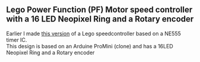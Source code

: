## Lego Power Function (PF) Motor speed controller with a 16 LED Neopixel Ring and a Rotary encoder

Earlier I made [this version](https://github.com/rdalen/Lego_PF-Motor-SpeedController) of a Lego speedcontroller based on a NE555 timer IC.  
This design is based on an Arduine ProMini (clone) and has a 16LED Neopixel Ring and a Rotary encoder
